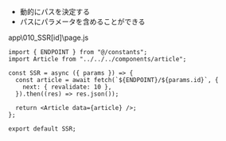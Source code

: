 - 動的にパスを決定する
- パスにパラメータを含めることができる

app\010_SSR\[id]\page.js

```tsx
import { ENDPOINT } from "@/constants";
import Article from "../../../components/article";

const SSR = async ({ params }) => {
  const article = await fetch(`${ENDPOINT}/${params.id}`, {
    next: { revalidate: 10 },
  }).then((res) => res.json());

  return <Article data={article} />;
};

export default SSR;
```
